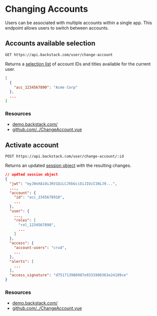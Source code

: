 # Changing Accounts

Users can be associated with multiple accounts within a single app. This endpoint allows users to switch between
accounts.

## Accounts available selection

```http request
GET https://api.backstack.com/user/change-account
```

Returns a [selection list](lists.md#selection) of account IDs and titles available for the current user.

```json
[
  {
    "acc_1234567890": "Acme Corp"
  },
  ...
]
```

### Resources

- [demo.backstack.com/](https://demo.backstack.com/change-account)
- [github.com/../ChangeAccount.vue](https://github.com/deloachtech/backstack-demo/blob/main/src/views/account/change/ChangeAccount.vue)



## Activate account

```http request
POST https://api.backstack.com/user/change-account/:id
```

Returns an updated [session object](app-session.md) with the resulting changes.

```json
// updted session object
{
  "jwt": "eyJ0eXAiOiJKV1QiLCJhbGciOiJIUzI1NiJ9...",
  ...,
  "account": {
    "id": "acc_2345678910",
    ...
  },
  "user": {
    ...,
    "roles": [
      "rol_1234567898",
      ...
    ]
  },
  "access": {
    "account-users": "crud",
    ...
  },
  "alerts": [
    ...
  ],
  "access_signature": "d751713988987e9331980363e24189ce"
}
```


### Resources

- [demo.backstack.com/](https://demo.backstack.com/change-account)
- [github.com/../ChangeAccount.vue](https://github.com/deloachtech/backstack-demo/blob/main/src/views/account/change/ChangeAccount.vue)


